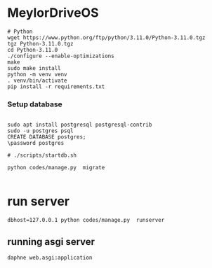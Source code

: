 # MeylorDriveOS

```
# Python
wget https://www.python.org/ftp/python/3.11.0/Python-3.11.0.tgz
tgz Python-3.11.0.tgz
cd Python-3.11.0
./configure --enable-optimizations
make
sudo make install 
python -m venv venv
. venv/bin/activate
pip install -r requirements.txt

```
### Setup database
```

sudo apt install postgresql postgresql-contrib
sudo -u postgres psql
CREATE DATABASE postgres;
\password postgres

# ./scripts/startdb.sh

python codes/manage.py  migrate


```

# run server
```
dbhost=127.0.0.1 python codes/manage.py  runserver
```

## running asgi server

`daphne web.asgi:application`

